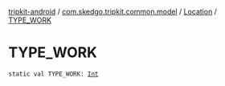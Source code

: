 [tripkit-android](../../index.md) / [com.skedgo.tripkit.common.model](../index.md) / [Location](index.md) / [TYPE_WORK](./-t-y-p-e_-w-o-r-k.md)

# TYPE_WORK

`static val TYPE_WORK: `[`Int`](https://kotlinlang.org/api/latest/jvm/stdlib/kotlin/-int/index.html)